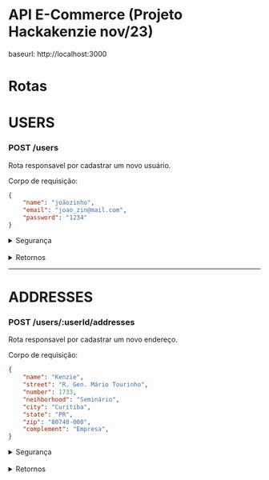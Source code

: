 # API E-Commerce (Projeto Hackakenzie nov/23)

baseurl: http://localhost:3000

# Rotas

# USERS

### POST /users
Rota responsavel por cadastrar um novo usuário.


Corpo de requisição:

```JSON
{
	"name": "joãozinho",
	"email": "joao_zin@mail.com",
	"password": "1234"
}
```

<details>
<summary>Segurança</summary>
    <ul>
<li>Não é necessário autorização.</li>
<li>✔ Hash de senha</li>
    </ul>
</details>

<br />

<details>
<summary>Retornos</summary>
<br>
201 - Sucesso:

```JSON

{
	"id": 1,
	"name": "joãozinho",
	"email": "joao_zin@mail.com",
	"password": "$2a$10$cQRbwkq3H7MHkTluq0EvqORTtOpUvE7rU426.lCFQePDT054vj252",
	"createdAt": "2023-11-15T19:28:31.665Z"
}
```
</details>

<hr />



# ADDRESSES
### POST /users/:userId/addresses
Rota responsavel por cadastrar um novo endereço.

Corpo de requisição:

```JSON
{
	"name": "Kenzie",
	"street": "R. Gen. Mário Tourinho",
	"number": 1733,
	"neihborhood": "Seminário",
	"city": "Curitiba",
	"state": "PR",
	"zip": "80740-000",
	"complement": "Empresa",
}
```

<details>
<summary>Segurança</summary>
    <ul>
        <li>Necessário Token (Em progresso).</li>
    </ul>
</details>

<br />

<details>
<summary>Retornos</summary>
<br>
201 - Sucesso:

```JSON
{
	"message": "Endereço cadastrado com sucesso!",
	"address": {
		"id": 1,
		"name": "Kenzie",
		"street": "R. Gen. Mário Tourinho",
		"neihborhood": "Seminário",
		"number": 1733,
		"zip": "80740-000",
		"state": "PR",
		"city": "Curitiba",
        "complement": "Empresa",
		"userId": 1
	}
}
```
<br>
404 - Usuário não encontrado

```JSON
{
	"message": "Usuário não encontrado."
}
```
<br>
400 - Corpo inválido (Zod)

```JSON
{
	"message": {
		"street": [
			"Required"
		]
	}
}
```


</details>



